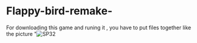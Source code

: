 # Flappy-bird-remake-
For downloading this game and runing it , you have to put files together like the picture
"![SP32](https://github.com/user-attachments/assets/d8b55b7d-f441-42c0-94c0-2def763b11ac)
